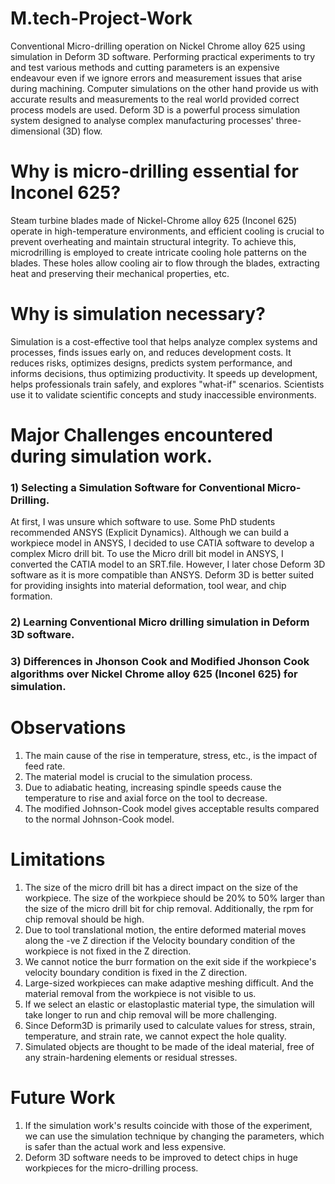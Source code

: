 # M.tech-Project-Work
Conventional Micro-drilling operation on Nickel Chrome alloy 625 using simulation in Deform 3D software. Performing practical experiments to try and test various methods and cutting parameters is an expensive endeavour even if we ignore errors and measurement issues that arise during machining. Computer simulations on the other hand provide us with accurate results and measurements to the real world provided correct process models are used. Deform 3D is a powerful process simulation system designed to analyse complex manufacturing processes' three-dimensional (3D) flow.

# Why is micro-drilling essential for Inconel 625?
Steam turbine blades made of Nickel-Chrome alloy 625 (Inconel 625) operate in high-temperature environments, and efficient cooling is crucial to prevent overheating and maintain structural integrity. To achieve this, microdrilling is employed to create intricate cooling hole patterns on the blades. These holes allow cooling air to flow through the blades, extracting heat and preserving their mechanical properties, etc.

# Why is simulation necessary?
Simulation is a cost-effective tool that helps analyze complex systems and processes, finds issues early on, and reduces development costs. It reduces risks, optimizes designs, predicts system performance, and informs decisions, thus optimizing productivity. It speeds up development, helps professionals train safely, and explores "what-if" scenarios. Scientists use it to validate scientific concepts and study inaccessible environments.

# Major Challenges encountered during simulation work. 
### 1) Selecting a Simulation Software for Conventional Micro-Drilling.
At first, I was unsure which software to use. Some PhD students recommended ANSYS (Explicit Dynamics). Although we can build a workpiece model in ANSYS, I decided to use CATIA software to develop a complex Micro drill bit. To use the Micro drill bit model in ANSYS, I converted the CATIA model to an SRT.file. However, I later chose Deform 3D software as it is more compatible than ANSYS. Deform 3D is better suited for providing insights into material deformation, tool wear, and chip formation. 

### 2) Learning Conventional Micro drilling simulation in Deform 3D software.

### 3) Differences in Jhonson Cook and Modified Jhonson Cook algorithms over Nickel Chrome alloy 625 (Inconel 625) for simulation.

# Observations
1) The main cause of the rise in temperature, stress, etc., is the impact of feed rate.
2) The material model is crucial to the simulation process.
3) Due to adiabatic heating, increasing spindle speeds cause the temperature to rise and axial force on the tool to decrease.
4) The modified Johnson-Cook model gives acceptable results compared to the normal Johnson-Cook model. 

# Limitations
1) The size of the micro drill bit has a direct impact on the size of the workpiece. The size of the workpiece should be 20% to 50% larger than the size of the micro drill 
   bit for chip removal. Additionally, the rpm for chip removal should be high.
2) Due to tool translational motion, the entire deformed material moves along the -ve Z direction if the Velocity boundary condition of the workpiece is not fixed in the Z 
   direction.
3) We cannot notice the burr formation on the exit side if the workpiece's velocity boundary condition is fixed in the Z direction.
4) Large-sized workpieces can make adaptive meshing difficult. And the material removal from the workpiece is not visible to us.
5) If we select an elastic or elastoplastic material type, the simulation will take longer to run and chip removal will be more challenging.
6) Since Deform3D is primarily used to calculate values for stress, strain, temperature, and strain rate, we cannot expect the hole quality. 
7) Simulated objects are thought to be made of the ideal material, free of any strain-hardening elements or residual stresses. 

# Future Work
1) If the simulation work's results coincide with those of the experiment, we can use the simulation technique by changing the parameters, which is safer than the actual 
   work and less expensive.
2) Deform 3D software needs to be improved to detect chips in huge workpieces for the micro-drilling process.


